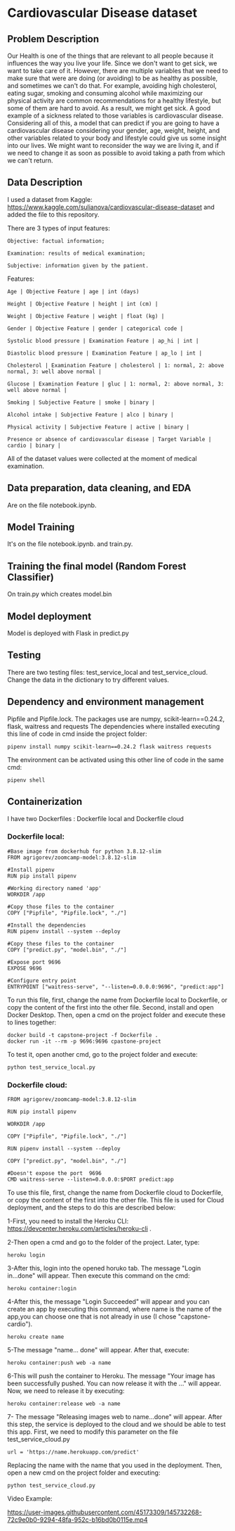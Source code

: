 # Cardiovascular Disease dataset

## Problem Description

Our Health is one of the things that are relevant to all people because it influences the way you live your life. Since we don't want to get sick, we want to take care of it. However, there are multiple variables that we need to make sure that were are doing (or avoiding) to be as healthy as possible, and sometimes we can't do that. For example, avoiding high cholesterol, eating sugar, smoking and consuming  alcohol while maximizing our physical activity are common recommendations for a healthy lifestyle, but some of them are hard to avoid. As a result, we might get sick. A good example of a sickness related to those variables is cardiovascular disease. Considering all of this, a model that can predict if you are going to have a cardiovascular disease considering your gender, age, weight, height, and other variables related to your body and lifestyle could give us some insight into our lives. We might want to reconsider the way we are living it, and if we need to change it as soon as possible to avoid taking a path from which we can't return.



## Data Description
I used a dataset from Kaggle: https://www.kaggle.com/sulianova/cardiovascular-disease-dataset and added the file to this repository.

There are 3 types of input features:

    Objective: factual information;

    Examination: results of medical examination;

    Subjective: information given by the patient.

Features:

    Age | Objective Feature | age | int (days)

    Height | Objective Feature | height | int (cm) |

    Weight | Objective Feature | weight | float (kg) |

    Gender | Objective Feature | gender | categorical code |

    Systolic blood pressure | Examination Feature | ap_hi | int |

    Diastolic blood pressure | Examination Feature | ap_lo | int |

    Cholesterol | Examination Feature | cholesterol | 1: normal, 2: above normal, 3: well above normal |

    Glucose | Examination Feature | gluc | 1: normal, 2: above normal, 3: well above normal |

    Smoking | Subjective Feature | smoke | binary |

    Alcohol intake | Subjective Feature | alco | binary |

    Physical activity | Subjective Feature | active | binary |

    Presence or absence of cardiovascular disease | Target Variable | cardio | binary |
All of the dataset values were collected at the moment of medical examination.


## Data preparation, data cleaning, and EDA
Are on the file notebook.ipynb.

## Model Training
It's on the file notebook.ipynb. and train.py.

## Training the final model (Random Forest Classifier)
On train.py which creates model.bin

## Model deployment
Model is deployed with Flask in predict.py

## Testing
There are two testing files: test_service_local and test_service_cloud. Change the data in the dictionary to try different values.

## Dependency and environment management
Pipfile and Pipfile.lock. The packages use are numpy, scikit-learn==0.24.2, flask, waitress and requests
The dependencies where installed executing this line of code in cmd inside the project folder:
                  
    pipenv install numpy scikit-learn==0.24.2 flask waitress requests 

The environment can be activated using this other line of code in the same cmd:
    
    pipenv shell


## Containerization
I have two Dockerfiles : Dockerfile local and Dockerfile cloud

### Dockerfile local:

    #Base image from dockerhub for python 3.8.12-slim
    FROM agrigorev/zoomcamp-model:3.8.12-slim

    #Install pipenv
    RUN pip install pipenv

    #Working directory named 'app'
    WORKDIR /app
    
    #Copy those files to the container
    COPY ["Pipfile", "Pipfile.lock", "./"]
    
    #Install the dependencies
    RUN pipenv install --system --deploy
    
    #Copy these files to the container
    COPY ["predict.py", "model.bin", "./"]

    #Expose port 9696
    EXPOSE 9696
    
    #Configure entry point
    ENTRYPOINT ["waitress-serve", "--listen=0.0.0.0:9696", "predict:app"]



To run this file, first, change the name from Dockerfile local to Dockerfile, or copy the content of the first into the other file. 
Second, install and open Docker Desktop. Then, open a cmd on the project folder and execute these to lines together:

    docker build -t capstone-project -f Dockerfile .
    docker run -it --rm -p 9696:9696 cpastone-project

To test it, open another cmd, go to the project folder and execute:

    python test_service_local.py

### Dockerfile cloud:

    FROM agrigorev/zoomcamp-model:3.8.12-slim

    RUN pip install pipenv

    WORKDIR /app

    COPY ["Pipfile", "Pipfile.lock", "./"]

    RUN pipenv install --system --deploy

    COPY ["predict.py", "model.bin", "./"]

    #Doesn't expose the port  9696
    CMD waitress-serve --listen=0.0.0.0:$PORT predict:app


To use this file, first, change the name from Dockerfile cloud to Dockerfile, or copy the content of the first into the other file. This file is used for Cloud deployment, and the steps to do this are described below:

  1-First, you need to install the Heroku CLI: https://devcenter.heroku.com/articles/heroku-cli . 

  2-Then open a cmd and go to the folder of the project. Later, type:

    heroku login

  3-After this, login into the opened horuko tab. The message "Login in...done" will appear. Then execute this command on the cmd:

    heroku container:login

  4-After this, the message "Login Succeeded" will appear and you can create an app by executing this command, where name is the name of the app,you can choose one that is not already in use (I chose "capstone-cardio").

    heroku create name

  5-The message "name... done" will appear. After that, execute:

    heroku container:push web -a name

  6-This will push the container to Heroku. The message "Your image has been successfully pushed. You can now release it with the ..." will appear. Now, we need to release it by executing:

    heroku container:release web -a name

  7- The message "Releasing images web to name...done" will appear. After this step, the service is deployed to the cloud and we should be able to test this app. First, we need to modify this parameter on the file test_service_cloud.py
  
    url = 'https://name.herokuapp.com/predict'
  Replacing the name with the name that you used in the deployment.
  Then, open a new cmd on the project folder and executing:
  
    python test_service_cloud.py

Video Example:


https://user-images.githubusercontent.com/45173309/145732268-72c9e0b0-9294-48fa-952c-b16bd0b0115e.mp4



